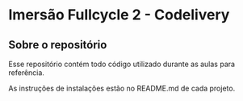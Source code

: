 # Imersão Fullcycle 2 - Codelivery

## Sobre o repositório
Esse repositório contém todo código utilizado durante as aulas para referência.

As instruções de instalações estão no README.md de cada projeto.
